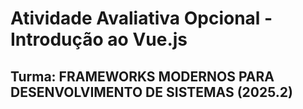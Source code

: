 # Atividade Avaliativa Opcional - Introdução ao Vue.js

## Turma: FRAMEWORKS MODERNOS PARA DESENVOLVIMENTO DE SISTEMAS (2025.2)